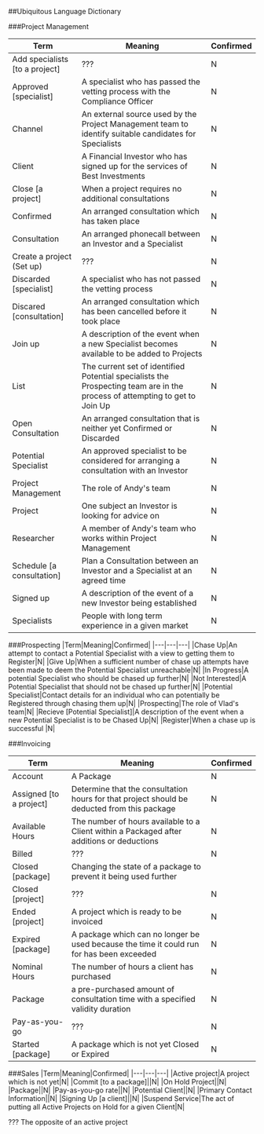 ##Ubiquitous Language Dictionary

###Project Management

|Term|Meaning|Confirmed|
|---|---|---|
|Add specialists [to a project]|???|N|
|Approved [specialist]|A specialist who has passed the vetting process with the Compliance Officer|N|
|Channel|An external source used by the Project Management team to identify suitable candidates for Specialists|N|
|Client|A Financial Investor who has signed up for the services of Best Investments|N|
|Close [a project]|When a project requires no additional consultations|N|
|Confirmed|An arranged consultation which has taken place|N|
|Consultation|An arranged phonecall between an Investor and a Specialist|N|
|Create a project (Set up)|???|N|
|Discarded [specialist]|A specialist who has not passed the vetting process|N|
|Discared [consultation]|An arranged consultation which has been cancelled before it took place|N|
|Join up|A description of the event when a new Specialist becomes available to be added to Projects|N|
|List|The current set of identified Potential specialists the Prospecting team are in the process of attempting to get to Join Up|N|
|Open Consultation| An arranged consultation that is neither yet Confirmed or Discarded|N|
|Potential Specialist|An approved specialist to be considered for arranging a consultation with an Investor|N|
|Project Management|The role of Andy's team|N|
|Project|One subject an Investor is looking for advice on|N|
|Researcher|A member of Andy's team who works within Project Management|N|
|Schedule [a consultation]|Plan a Consultation between an Investor and a Specialist at an agreed time|N|
|Signed up|A description of the event of a new Investor being established|N|
|Specialists|People with long term experience in a given market|N|

###Prospecting
|Term|Meaning|Confirmed|
|---|---|---|
|Chase Up|An attempt to contact a Potential Specialist with a view to getting them to Register|N|
|Give Up|When a sufficient number of chase up attempts have been made to deem the Potential Specialist unreachable|N|
|In Progress|A potential Specialist who should be chased up further|N|
|Not Interested|A Potential Specialist that should not be chased up further|N|
|Potential Specialist|Contact details for an individual who can potentially be Registered through chasing them up|N|
|Prospecting|The role of Vlad's team|N|
|Recieve [Potential Specialist]|A description of the event when a new Potential Specialist is to be Chased Up|N|
|Register|When a chase up is successful |N|

###Invoicing

|Term|Meaning|Confirmed|
|---|---|---|
|Account|A Package|N|
|Assigned [to a project]|Determine that the consultation hours for that project should be deducted from this package|N|
|Available Hours|The number of hours available to a Client within a Packaged after additions or deductions|N|
|Billed|???|N|
|Closed [package]|Changing the state of a package to prevent it being used further|
|Closed [project]|???|N|
|Ended [project]|A project which is ready to be invoiced|N|
|Expired [package]|A package which can no longer be used because the time it could run for has been exceeded|N|
|Nominal Hours|The number of hours a client has purchased|N|
|Package|a pre-purchased amount of consultation time with a specified validity duration|N|
|Pay-as-you-go|???|N|
|Started [package]|A package which is not yet Closed or Expired|N|

###Sales
|Term|Meaning|Confirmed|
|---|---|---|
|Active project|A project which is not yet|N|
|Commit [to a package]||N|
|On Hold Project||N|
|Package||N|
|Pay-as-you-go rate||N|
|Potential Client||N|
|Primary Contact Information||N|
|Signing Up [a client]||N|
|Suspend Service|The act of putting all Active Projects on Hold for a given Client|N|


??? The opposite of an active project